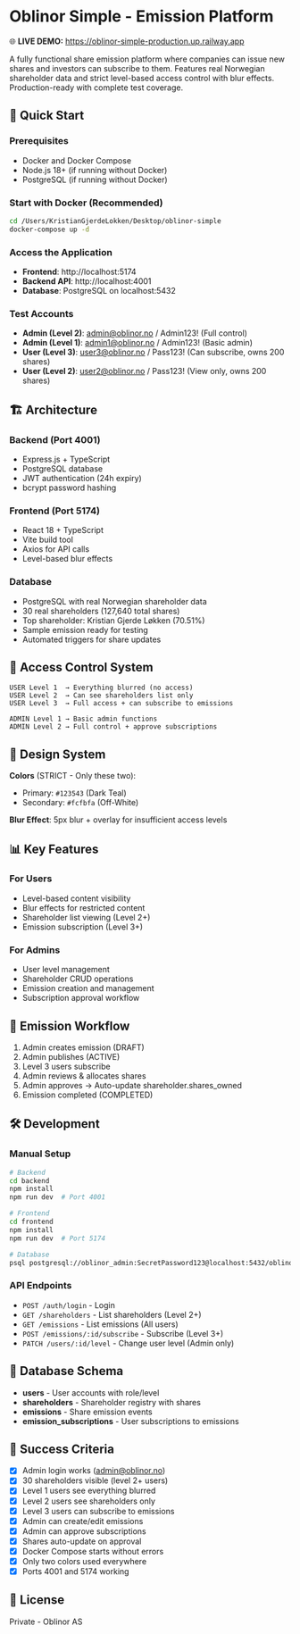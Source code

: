 # Oblinor Simple - Emission Platform

🌐 **LIVE DEMO:** https://oblinor-simple-production.up.railway.app

A fully functional share emission platform where companies can issue new shares and investors can subscribe to them. Features real Norwegian shareholder data and strict level-based access control with blur effects. Production-ready with complete test coverage.

## 🚀 Quick Start

### Prerequisites
- Docker and Docker Compose
- Node.js 18+ (if running without Docker)
- PostgreSQL (if running without Docker)

### Start with Docker (Recommended)
```bash
cd /Users/KristianGjerdeLokken/Desktop/oblinor-simple
docker-compose up -d
```

### Access the Application
- **Frontend**: http://localhost:5174
- **Backend API**: http://localhost:4001
- **Database**: PostgreSQL on localhost:5432

### Test Accounts
- **Admin (Level 2)**: admin@oblinor.no / Admin123! (Full control)
- **Admin (Level 1)**: admin1@oblinor.no / Admin123! (Basic admin)
- **User (Level 3)**: user3@oblinor.no / Pass123! (Can subscribe, owns 200 shares)
- **User (Level 2)**: user2@oblinor.no / Pass123! (View only, owns 200 shares)

## 🏗️ Architecture

### Backend (Port 4001)
- Express.js + TypeScript
- PostgreSQL database
- JWT authentication (24h expiry)
- bcrypt password hashing

### Frontend (Port 5174)
- React 18 + TypeScript
- Vite build tool
- Axios for API calls
- Level-based blur effects

### Database
- PostgreSQL with real Norwegian shareholder data
- 30 real shareholders (127,640 total shares)
- Top shareholder: Kristian Gjerde Løkken (70.51%)
- Sample emission ready for testing
- Automated triggers for share updates

## 🔐 Access Control System

```
USER Level 1  → Everything blurred (no access)
USER Level 2  → Can see shareholders list only  
USER Level 3  → Full access + can subscribe to emissions

ADMIN Level 1 → Basic admin functions
ADMIN Level 2 → Full control + approve subscriptions
```

## 🎨 Design System

**Colors** (STRICT - Only these two):
- Primary: `#123543` (Dark Teal)
- Secondary: `#fcfbfa` (Off-White)

**Blur Effect**: 5px blur + overlay for insufficient access levels

## 📊 Key Features

### For Users
- Level-based content visibility
- Blur effects for restricted content
- Shareholder list viewing (Level 2+)
- Emission subscription (Level 3+)

### For Admins
- User level management
- Shareholder CRUD operations
- Emission creation and management
- Subscription approval workflow

## 🔄 Emission Workflow

1. Admin creates emission (DRAFT)
2. Admin publishes (ACTIVE)  
3. Level 3 users subscribe
4. Admin reviews & allocates shares
5. Admin approves → Auto-update shareholder.shares_owned
6. Emission completed (COMPLETED)

## 🛠️ Development

### Manual Setup
```bash
# Backend
cd backend
npm install
npm run dev  # Port 4001

# Frontend  
cd frontend
npm install
npm run dev  # Port 5174

# Database
psql postgresql://oblinor_admin:SecretPassword123@localhost:5432/oblinor_simple
```

### API Endpoints
- `POST /auth/login` - Login
- `GET /shareholders` - List shareholders (Level 2+)
- `GET /emissions` - List emissions (All users)
- `POST /emissions/:id/subscribe` - Subscribe (Level 3+)
- `PATCH /users/:id/level` - Change user level (Admin only)

## 📝 Database Schema

- **users** - User accounts with role/level
- **shareholders** - Shareholder registry with shares
- **emissions** - Share emission events  
- **emission_subscriptions** - User subscriptions to emissions

## 🚦 Success Criteria

- [x] Admin login works (admin@oblinor.no)
- [x] 30 shareholders visible (level 2+ users)
- [x] Level 1 users see everything blurred
- [x] Level 2 users see shareholders only
- [x] Level 3 users can subscribe to emissions
- [x] Admin can create/edit emissions
- [x] Admin can approve subscriptions
- [x] Shares auto-update on approval
- [x] Docker Compose starts without errors
- [x] Only two colors used everywhere
- [x] Ports 4001 and 5174 working

## 📄 License

Private - Oblinor AS